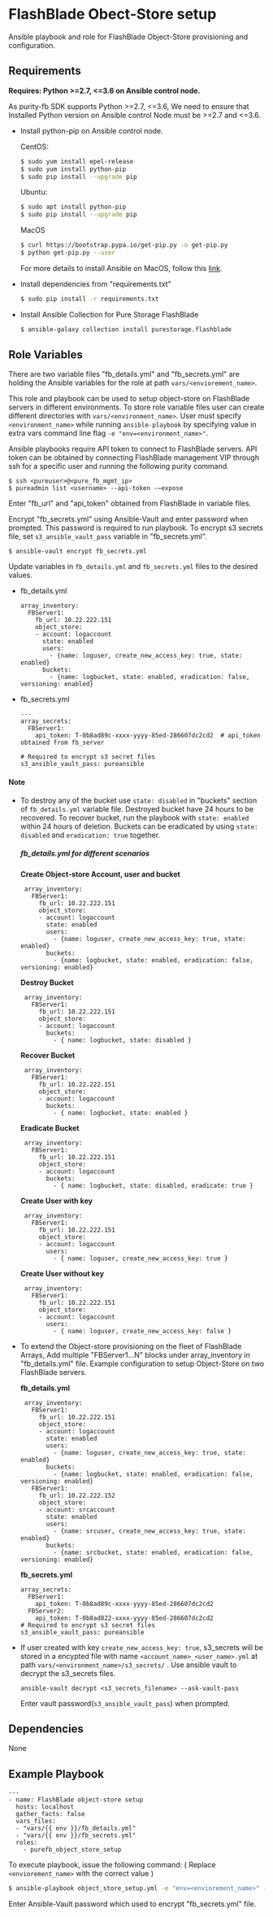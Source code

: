 FlashBlade Obect-Store setup
=========

Ansible playbook and role for FlashBlade Object-Store provisioning and configuration.


Requirements
------------

**Requires: Python >=2.7, <=3.6 on Ansible control node.**

As purity-fb SDK supports Python >=2.7, <=3.6, We need to ensure that Installed Python version on Ansible control Node must be >=2.7 and <=3.6.

* Install python-pip on Ansible control node.

  CentOS:
    ```bash
    $ sudo yum install epel-release
    $ sudo yum install python-pip
    $ sudo pip install --upgrade pip
    ```
  Ubuntu:
    ```bash
    $ sudo apt install python-pip
    $ sudo pip install --upgrade pip
    ```
  MacOS
    ```bash
    $ curl https://bootstrap.pypa.io/get-pip.py -o get-pip.py
    $ python get-pip.py --user
    ```
  For more details to install Ansible on MacOS, follow this [link](https://docs.ansible.com/ansible/latest/installation_guide/intro_installation.html#installing-ansible-with-pip).
  
* Install dependencies from "requirements.txt"
    ```bash
    $ sudo pip install -r requirements.txt 
    ```
* Install Ansible Collection for Pure Storage FlashBlade
    ```bash
    $ ansible-galaxy collection install purestorage.flashblade
    ```

Role Variables
--------------

There are two variable files "fb_details.yml" and "fb_secrets.yml" are holding the Ansible variables for the role at path `vars/<enviorement_name>`. 

This role and playbook can be used to setup object-store on FlashBlade servers in different environments. To store role variable files user can create different directories with `vars/<environment_name>`. User must specify `<environment_name>` while running `ansible-playbook` by specifying value in extra vars command line flag `-e "env=<environment_name>"`.

Ansible playbooks require API token to connect to FlashBlade servers. API token can be obtained by connecting FlashBlade management VIP through ssh for a specific user and running the following purity command.
   ```
   $ ssh <pureuser>@<pure_fb_mgmt_ip>
   $ pureadmin list <username> --api-token -–expose
   ```
Enter "fb_url" and "api_token" obtained from FlashBlade in variable files.

Encrypt "fb_secrets.yml" using Ansible-Vault and enter password when prompted. This password is required to run playbook. To encrypt s3 secrets file, set `s3_ansible_vault_pass` variable in "fb_secrets.yml".   
```
$ ansible-vault encrypt fb_secrets.yml
```

Update variables in `fb_details.yml` and `fb_secrets.yml` files to the desired values.

* fb_details.yml
    ```
    array_inventory:               
      FBServer1:
        fb_url: 10.22.222.151                   
        object_store:
        - account: logaccount
          state: enabled
          users: 
            - {name: loguser, create_new_access_key: true, state: enabled}
          buckets: 
            - {name: logbucket, state: enabled, eradication: false, versioning: enabled}                  
    ```

* fb_secrets.yml
    ```
    ---
    array_secrets:               
      FBServer1:
        api_token: T-0b8ad89c-xxxx-yyyy-85ed-286607dc2cd2  # api_token obtained from fb_server

    # Required to encrypt s3 secret files 
    s3_ansible_vault_pass: pureansible
    ```

#### Note
 * To destroy any of the bucket use `state: disabled` in "buckets" section of `fb_details.yml` variable file. Destroyed bucket have 24 hours to be recovered. To recover bucket, run the playbook with `state: enabled` within 24 hours of deletion. Buckets can be eradicated by using `state: disabled` and `eradication: true` together.

   ##### fb_details.yml for different scenarios  
   
   **Create Object-store Account, user and bucket**
   ```
    array_inventory:               
      FBServer1:
        fb_url: 10.22.222.151                 
        object_store:
        - account: logaccount
          state: enabled
          users: 
            - {name: loguser, create_new_access_key: true, state: enabled}
          buckets: 
            - {name: logbucket, state: enabled, eradication: false, versioning: enabled}                          
   ```
   
   **Destroy Bucket**
   ```
    array_inventory:               
      FBServer1:
        fb_url: 10.22.222.151                 
        object_store:
        - account: logaccount
          buckets: 
            - { name: logbucket, state: disabled }                          
   ```
   **Recover Bucket**
   ```
    array_inventory:               
      FBServer1:
        fb_url: 10.22.222.151                 
        object_store:
        - account: logaccount
          buckets: 
            - { name: logbucket, state: enabled }             
   ```
   **Eradicate Bucket**
   ```
    array_inventory:               
      FBServer1:
        fb_url: 10.22.222.151                 
        object_store:
        - account: logaccount
          buckets: 
            - { name: logbucket, state: disabled, eradicate: true }            
   ``` 
   **Create User with key**
   ```
    array_inventory:               
      FBServer1:
        fb_url: 10.22.222.151                 
        object_store:
        - account: logaccount
          users: 
            - { name: loguser, create_new_access_key: true }        
   ```
   **Create User without key**
   ```
    array_inventory:               
      FBServer1:
        fb_url: 10.22.222.151                 
        object_store:
        - account: logaccount
          users: 
            - { name: loguser, create_new_access_key: false }     
   ```
 * To extend the Object-store provisioning on the fleet of FlashBlade Arrays, Add multiple "FBServer1...N" blocks under array_inventory in "fb_details.yml" file.
 Example configuration to setup Object-Store on two FlashBlade servers.
   
   **fb_details.yml**
   ```
    array_inventory:               
      FBServer1:
        fb_url: 10.22.222.151                   
        object_store:
        - account: logaccount
          state: enabled
          users: 
            - {name: loguser, create_new_access_key: true, state: enabled}
          buckets: 
            - {name: logbucket, state: enabled, eradication: false, versioning: enabled}
      FBServer1:
        fb_url: 10.22.222.152                  
        object_store:
        - account: srcaccount
          state: enabled
          users: 
            - {name: srcuser, create_new_access_key: true, state: enabled}
          buckets: 
            - {name: srcbucket, state: enabled, eradication: false, versioning: enabled}  
    ```
    **fb_secrets.yml**
    ```
    array_secrets:               
      FBServer1:
        api_token: T-0b8ad89c-xxxx-yyyy-85ed-286607dc2cd2
      FBServer2:
        api_token: T-0b8ad822-xxxx-yyyy-85ed-286607dc2cd2
    # Required to encrypt s3 secret files 
    s3_ansible_vault_pass: pureansible
    ```
* If user created with key `create_new_access_key: true`, s3_secrets will be stored in a encypted file with name `<account_name>_<user_name>.yml` at path `vars/<environment_name>/s3_secrets/`  . Use ansible vault to decrypt the s3_secrets files.
   ```
   ansible-vault decrypt <s3_secrets_filename> --ask-vault-pass
   ```
   Enter vault password(`s3_ansible_vault_pass`) when prompted.

Dependencies
------------

None

Example Playbook
----------------
    ---
    - name: FlashBlade object-store setup
      hosts: localhost
      gather_facts: false
      vars_files:
      - "vars/{{ env }}/fb_details.yml"
      - "vars/{{ env }}/fb_secrets.yml"
      roles:
        - purefb_object_store_setup

To execute playbook, issue the following command:
( Replace `<enviorement_name>` with the correct value )
   ```bash
   $ ansible-playbook object_store_setup.yml -e "env=<enviorement_name>" --ask-vault-pass
   ```
Enter Ansible-Vault password which used to encrypt "fb_secrets.yml" file.

